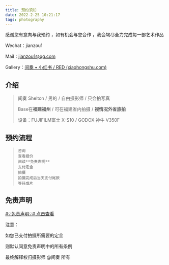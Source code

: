 ```yaml
---
title: 预约须知
date: 2022-2-25 10:21:17
tags: photography
---
```


感谢您有意向与我预约 ，如有机会与您合作 ，我会竭尽全力完成每一部艺术作品

Wechat：jianzou1

Mail：jianzou1@qq.com

Gallery：[间奏 • 小红书 / RED (xiaohongshu.com)](https://www.xiaohongshu.com/user/profile/5cde55980000000010029557?xhsshare=CopyLink&appuid=5cde55980000000010029557&apptime=1647576045)

## 介绍

> 间奏 Shelton / 男的 / 自由摄影师 / 只会拍写真
>
> Base在**福建福州** / 可在福建省内拍摄 / **视情况外省旅拍**
>
> 设备：FUJIFILM富士 X-S10 / GODOX 神牛 V350F 

## 预约流程

> ```
> 咨询
> 查看报价
> 阅读**免责声明**
> 支付定金
> 拍摄
> 拍摄完成后当天支付尾款
> 等待成片
> ```

## 免责声明

[#💡免责声明💡#  点击查看]( https://jianzou.art/2022/disclaimer/)

注意：

如您已支付拍摄所需要的定金

则默认同意免责声明中的所有条例

最终解释权归摄影师 @间奏 所有 
